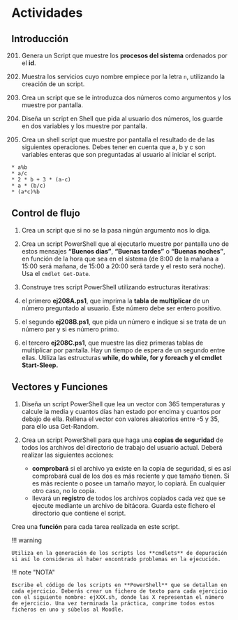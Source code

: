 # Actividades

## Introducción

201. Genera un Script que muestre los **procesos del sistema** ordenados por el **id**.

202. Muestra los servicios cuyo nombre empiece por la letra `n`, utilizando la creación de un script.

203. Crea un script que se le introduzca dos números como argumentos y los muestre por pantalla.

204. Diseña un script en Shell que pida al usuario dos números, los guarde en dos variables y los muestre por pantalla.

205. Crea un shell script que muestre por pantalla el resultado de de las siguientes operaciones. Debes tener en cuenta que a, b y c son variables enteras que son preguntadas al usuario al iniciar el script.


    * a%b
    * a/c
    * 2 * b + 3 * (a-c)
    * a * (b/c)
    * (a*c)%b

## Control de flujo

1. Crea un script que si no se la pasa ningún argumento nos lo diga.

2. Crea un script PowerShell que al ejecutarlo muestre por pantalla uno de estos mensajes **“Buenos días”**, **“Buenas tardes”** o **“Buenas noches”**, en función de la hora que sea en el sistema (de 8:00 de la mañana a 15:00 será mañana, de 15:00 a 20:00 será tarde y el resto será noche). Usa el `cmdlet Get-Date`.

3. Construye tres script PowerShell utilizando estructuras iterativas:
4. el primero **ej208A.ps1**, que imprima la **tabla de multiplicar** de un número preguntado al usuario. Este
   número debe ser entero positivo.
5. el segundo **ej208B.ps1**, que pida un número e indique si se trata de un número par y si es número primo.
6. el tercero **ej208C.ps1**, que muestre las diez primeras tablas de multiplicar por pantalla. Hay un tiempo de espera de un segundo entre ellas. Utiliza las estructuras **while, do while, for y foreach y el cmdlet Start-Sleep.**

## Vectores y Funciones

1. Diseña un script PowerShell que lea un vector con 365 temperaturas y calcule la media y cuantos días han estado por encima y cuantos por debajo de ella. Rellena el vector con valores aleatorios entre -5 y 35, para ello usa Get-Random.

2. Crea un script PowerShell para que haga una **copias de seguridad** de todos los archivos del directorio de trabajo del usuario actual. Deberá realizar las siguientes acciones:

   - **comprobará** si el archivo ya existe en la copia de seguridad, si es así comprobará cual de los dos es más reciente y que tamaño tienen. Si es más reciente o posee un tamaño mayor, lo copiará. En cualquier otro caso, no lo copia.
   - llevará un **registro** de todos los archivos copiados cada vez que se ejecute mediante un archivo de bitácora. Guarda este fichero el directorio que contiene el script.

Crea una **función** para cada tarea realizada en este script.

!!! warning

    Utiliza en la generación de los scripts los **cmdlets** de depuración si así lo consideras al haber encontrado problemas en la ejecución.

!!! note "NOTA"

    Escribe el código de los scripts en **PowerShell** que se detallan en cada ejercicio. Deberás crear un fichero de texto para cada ejercicio con el siguiente nombre: ejXXX.sh, donde las X representan el número de ejercicio. Una vez terminada la práctica, comprime todos estos ficheros en uno y súbelos al Moodle.
